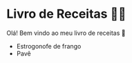 # Livro de Receitas :man_cook:

Olá! Bem vindo ao meu livro de receitas :wave:

- Estrogonofe de frango
- Pavê
